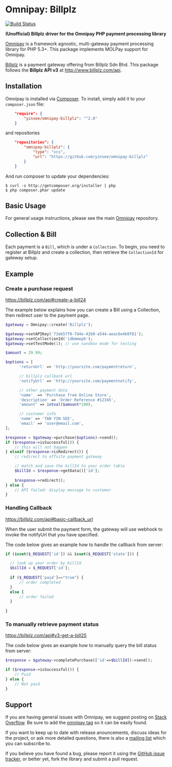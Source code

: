 # Omnipay: Billplz
[![Build Status](https://travis-ci.org/yinsee/omnipay-billplz.svg?branch=master)](https://travis-ci.org/yinsee/omnipay-billplz)

**(Unofficial) Billplz driver for the Omnipay PHP payment processing library**

[Omnipay](https://github.com/thephpleague/omnipay) is a framework agnostic, multi-gateway payment
processing library for PHP 5.3+. This package implements MOLPay support for Omnipay.

[Billplz](http://www.billplz.com) is a payment gateway offering from Billplz Sdn Bhd. 
This package follows the **Billplz API v3** at http://www.billplz.com/api.

## Installation

Omnipay is installed via [Composer](http://getcomposer.org/). To install, simply add it
to your `composer.json` file:

```json
    "require": {
        "yinsee/omnipay-billplz": "^2.0"
    }
```

and repositories
```json
    "repositories": {
        "omnipay-billplz": {
            "type": "vcs",
            "url": "https://github.com/yinsee/omnipay-billplz"
        }
    }
```

And run composer to update your dependencies:

    $ curl -s http://getcomposer.org/installer | php
    $ php composer.phar update

## Basic Usage

For general usage instructions, please see the main [Omnipay](https://github.com/thephpleague/omnipay)
repository.

## Collection & Bill
Each payment is a `Bill`, which is under a `Collection`. To begin, you need to register at Billplz and create a collection, then retrieve the `CollectionId` for gateway setup.

## Example

### Create a purchase request
https://billplz.com/api#create-a-bill24

The example below explains how you can create a Bill using a Collection, then redirect user to the payment page.

```php
$gateway = Omnipay::create('Billplz');

$gateway->setAPIKey('73eb57f0-7d4e-42b9-a544-aeac6e4b0f81');
$gateway->setCollectionId('idbmmepb');
$gateway->setTestMode(1); // use sandbox mode for testing

$amount = 29.99; 

$options = [
      'returnUrl' => 'http://yoursite.com/paymentreturn',

      // billplz callback url
      'notifyUrl' => 'http://yoursite.com/paymentnotify',

      // other payment data
      'name'  => 'Purchase from Online Store',
      'description' => 'Order Reference #12345',
      'amount' => intval($amount*100),

      // customer info
      'name' => 'TAN YIN SEE',
      'email' => 'user@email.com',
];

$response = $gateway->purchase($options)->send();
if ($response->isSuccessful()) {
    // this will not happen
} elseif ($response->isRedirect()) {
    // redirect to offsite payment gateway

    // match and save the billId to your order table
    $billId = $response->getData()['id'];
    
    $response->redirect();
} else {
    // API failed: display message to customer
}
```

### Handling Callback
https://billplz.com/api#basic-callback_url

When the user submit the payment form, the gateway will use webhook to invoke the notifyUrl that you have specified. 

The code below gives an example how to handle the callback from server:

```php
if (isset($_REQUEST['id']) && isset($_REQUEST['state'])) {

  // look up your order by billId
  $billId = $_REQUEST['id'];
  
  if ($_REQUEST['paid']=="true") {
      // order completed
  }
  else {
      // order failed
  }
  
}
```


### To manually retrieve payment status
https://billplz.com/api#v3-get-a-bill25

The code below gives an example how to manually query the bill status from server:

```php
$response = $gateway->completePurchase(['id'=>$billId])->send();

if ($response->isSuccessful()) {
    // Paid
} else {
    // Not paid
}
```

## Support

If you are having general issues with Omnipay, we suggest posting on
[Stack Overflow](http://stackoverflow.com/). Be sure to add the
[omnipay tag](http://stackoverflow.com/questions/tagged/omnipay) so it can be easily found.

If you want to keep up to date with release anouncements, discuss ideas for the project,
or ask more detailed questions, there is also a [mailing list](https://groups.google.com/forum/#!forum/omnipay) which
you can subscribe to.

If you believe you have found a bug, please report it using the [GitHub issue tracker](https://github.com/yinsee/omnipay-billplz/issues),
or better yet, fork the library and submit a pull request.
